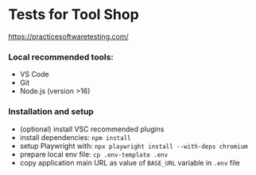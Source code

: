 # Tests for Tool Shop
https://practicesoftwaretesting.com/

### Local recommended tools:

- VS Code
- Git
- Node.js (version >16)

### Installation and setup
- (optional) install VSC recommended plugins
- install dependencies: `npm install`
- setup Playwright with: `npx playwright install --with-deps chromium`
- prepare local env file: `cp .env-template .env`
- copy application main URL as value of `BASE_URL` variable in `.env` file
